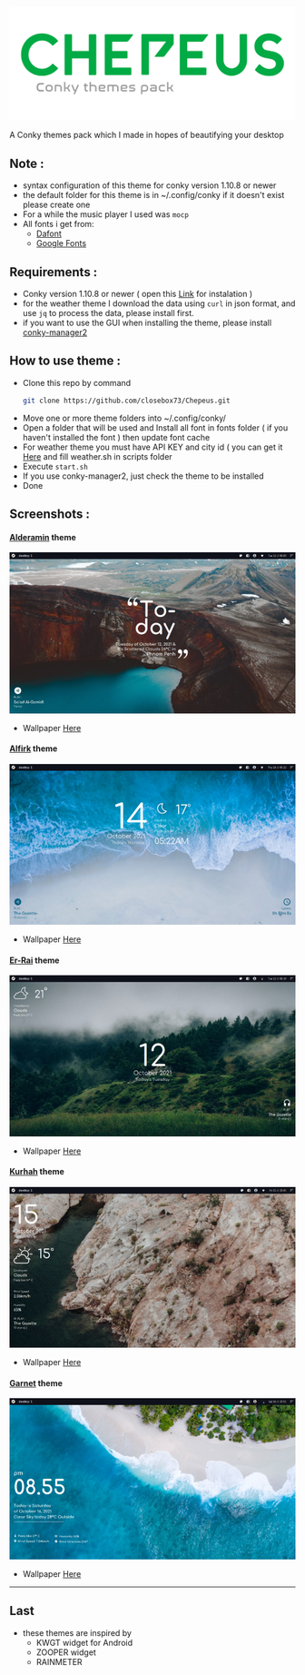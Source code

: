 ![greetings](/Asset/Chepeus.png)

A Conky themes pack which I made in hopes of beautifying your desktop 


## Note :
- syntax configuration of this theme for conky version 1.10.8 or newer
- the default folder for this theme is in ~/.config/conky if it doesn't exist please create one
- For a while the music player I used was `mocp`
- All fonts i get from:
	 - [Dafont](https://www.dafont.com)
	 - [Google Fonts](https://fonts.google.com) 

## Requirements :
- Conky version 1.10.8 or newer ( open this  [Link](https://github.com/brndnmtthws/conky) for instalation )
- for the weather theme I download the data using `curl` in json format, and use `jq` to process the data, please install first.
- if you want to use the GUI when installing the theme, please install [conky-manager2](https://github.com/zcot/conky-manager2)

## How to use theme :
- Clone this repo by command
  ```bash
  git clone https://github.com/closebox73/Chepeus.git
  ```
- Move one or more theme folders into ~/.config/conky/
- Open a folder that will be used and Install all font in fonts folder ( if you haven't installed the font ) then update font cache
- For weather theme you must have API KEY and city id ( you can get it [Here](https://openweathermap.org) and fill weather.sh in scripts folder
- Execute `start.sh`
- If you use conky-manager2, just check the theme to be installed
- Done

## Screenshots :

#### [Alderamin](/Alderamin) theme

![](/Alderamin/preview.png)
- Wallpaper [Here](https://unsplash.com/photos/3It07ifpBCQ)

#### [Alfirk](/Alfirk) theme

![](/Alfirk/preview.png)
- Wallpaper [Here](https://unsplash.com/photos/Ai2TRdvI6gM)

#### [Er-Rai](/Er-Rai) theme

![](/Er-Rai/preview.png)
- Wallpaper [Here](https://unsplash.com/photos/qfmd9bu7IgA)

#### [Kurhah](/Kurhah) theme

![](/Kurhah/preview.png)
- Wallpaper [Here](https://unsplash.com/photos/y5cEL5rWo8s)

#### [Garnet](/Garnet) theme

![](/Garnet/preview.png)
- Wallpaper [Here](https://unsplash.com/photos/Rl9l9mL6Pvs)
---------------------------------------

## Last
- these themes are inspired by
	- KWGT widget for Android
	- ZOOPER widget
	- RAINMETER 
